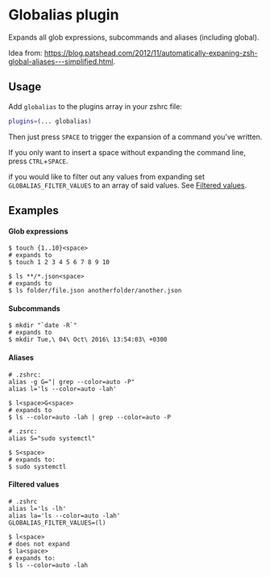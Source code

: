 # Globalias plugin

Expands all glob expressions, subcommands and aliases (including global).

Idea from: https://blog.patshead.com/2012/11/automatically-expaning-zsh-global-aliases---simplified.html.

## Usage

Add `globalias` to the plugins array in your zshrc file:

```zsh
plugins=(... globalias)
```

Then just press `SPACE` to trigger the expansion of a command you've written.

If you only want to insert a space without expanding the command line, press
`CTRL`+`SPACE`.

if you would like to filter out any values from expanding set `GLOBALIAS_FILTER_VALUES` to an array of said values.
See [Filtered values](#filtered-values).

## Examples

#### Glob expressions

```
$ touch {1..10}<space>
# expands to
$ touch 1 2 3 4 5 6 7 8 9 10

$ ls **/*.json<space>
# expands to
$ ls folder/file.json anotherfolder/another.json
```

#### Subcommands

```
$ mkdir "`date -R`"
# expands to
$ mkdir Tue,\ 04\ Oct\ 2016\ 13:54:03\ +0300
```

#### Aliases

```
# .zshrc:
alias -g G="| grep --color=auto -P"
alias l='ls --color=auto -lah'

$ l<space>G<space>
# expands to
$ ls --color=auto -lah | grep --color=auto -P
```

```
# .zsrc:
alias S="sudo systemctl"

$ S<space>
# expands to:
$ sudo systemctl
```

#### Filtered values

```
# .zshrc
alias l='ls -lh'
alias la='ls --color=auto -lah'
GLOBALIAS_FILTER_VALUES=(l)

$ l<space>
# does not expand
$ la<space>
# expands to:
$ ls --color=auto -lah
```
